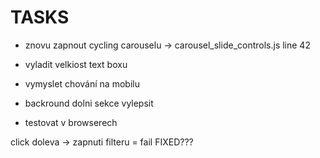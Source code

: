 # TASKS

- znovu zapnout cycling carouselu -> carousel_slide_controls.js line 42

- vyladit velkiost text boxu
- vymyslet chování na mobilu
- backround dolni sekce vylepsit

- testovat v browserech

 click doleva -> zapnuti filteru = fail FIXED???

